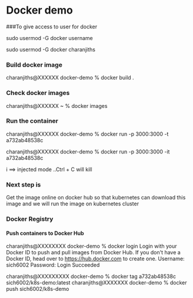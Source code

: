 # Docker demo


###To give access to user for docker


sudo usermod -G docker username

sudo usermod -G docker charanjiths


### Build docker image

charanjiths@XXXXXX docker-demo % docker build .

### Check docker images
charanjiths@XXXXXX ~ % docker images

### Run the container

charanjiths@XXXXXX docker-demo % docker run -p 3000:3000 -t a732ab48538c



charanjiths@XXXXXX docker-demo % docker run -p 3000:3000 -it a732ab48538c

i ==> injected mode  ..Ctrl + C will kill 

### Next step is
Get the image online on docker hub 
so that kubernetes can download this image
and we will run the image on kubernetes cluster


### Docker Registry
#### Push containers to Docker Hub



charanjiths@XXXXXXXX docker-demo % docker login
Login with your Docker ID to push and pull images from Docker Hub. If you don't have a Docker ID, head over to https://hub.docker.com to create one.
Username: sich6002
Password: 
Login Succeeded

charanjiths@XXXXXXXXX docker-demo % docker tag a732ab48538c sich6002/k8s-demo:latest
charanjiths@XXXXXXX docker-demo % docker push sich6002/k8s-demo
